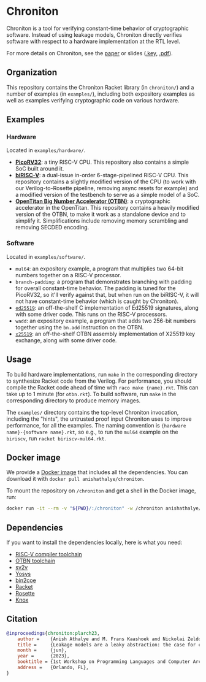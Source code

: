 # Chroniton

Chroniton is a tool for verifying constant-time behavior of cryptographic software. Instead of using leakage models, Chroniton directly verifies software with respect to a hardware implementation at the RTL level.

For more details on Chroniton, see the [paper]() or slides ([.key](https://anish.io/files/chroniton:plarch23-slides.key), [.pdf](https://anish.io/files/chroniton:plarch23-slides.pdf)).

## Organization

This repository contains the Chroniton Racket library (in `chroniton/`) and a number of examples (in `examples/`), including both expository examples as well as examples verifying cryptographic code on various hardware.

## Examples

### Hardware

Located in `examples/hardware/`.

- [**PicoRV32**](https://github.com/YosysHQ/picorv32/commit/f00a88c36eaab478b64ee27d8162e421049bcc66): a tiny RISC-V CPU. This repository also contains a simple SoC built around it.
- [**biRISC-V**](https://github.com/ultraembedded/biriscv/commit/6af9c4be5a0807d368eaad5e49af52322e31d073): a dual-issue in-order 6-stage-pipelined RISC-V CPU. This repository contains a slightly modified version of the CPU (to work with our Verilog-to-Rosette pipeline, removing async resets for example) and a modified version of the testbench to serve as a simple model of a SoC.
- [**OpenTitan Big Number Accelerator (OTBN)**](https://github.com/lowRISC/opentitan/tree/e1d873a8f9fb349de8f312c9d7aae7b140c6615c/hw/ip/otbn): a cryptographic accelerator in the OpenTitan. This repository contains a heavily modified version of the OTBN, to make it work as a standalone device and to simplify it. Simplifications include removing memory scrambling and removing SECDED encoding.

### Software

Located in `examples/software/`.

- `mul64`: an expository example, a program that multiplies two 64-bit numbers together on a RISC-V processor.
- `branch-padding`: a program that demonstrates branching with padding for overall constant-time behavior. The padding is tuned for the PicoRV32, so it'll verify against that, but when run on the biRISC-V, it will not have constant-time behavior (which is caught by Chroniton).
- [`ed25519`](https://github.com/orlp/ed25519/commit/b1f19fab4aebe607805620d25a5e42566ce46a0e): an off-the-shelf C implementation of Ed25519 signatures, along with some driver code. This runs on the RISC-V processors.
- `wadd`: an expository example, a program that adds two 256-bit numbers together using the `bn.add` instruction on the OTBN.
- [`x25519`](https://github.com/lowRISC/opentitan/blob/e1d873a8f9fb349de8f312c9d7aae7b140c6615c/sw/otbn/crypto/x25519.s): an off-the-shelf OTBN assembly implementation of X25519 key exchange, along with some driver code.

## Usage

To build hardware implementations, run `make` in the corresponding directory to synthesize Racket code from the Verilog. For performance, you should compile the Racket code ahead of time with `raco make {name}.rkt`. This can take up to 1 minute (for `otbn.rkt`). To build software, run `make` in the corresponding directory to produce memory images.

The `examples/` directory contains the top-level Chroniton invocation, including the "hints", the untrusted proof input Chroniton uses to improve performance, for all the examples. The naming convention is `{hardware name}-{software name}.rkt`, so e.g., to run the `mul64` example on the `biriscv`, run `racket biriscv-mul64.rkt`.

## Docker image

We provide a [Docker
image](https://hub.docker.com/repository/docker/anishathalye/chroniton) that
includes all the dependencies. You can download it with `docker pull
anishathalye/chroniton`.

To mount the repository on `/chroniton` and get a shell in the Docker image,
run:

```bash
docker run -it --rm -v "${PWD}/:/chroniton" -w /chroniton anishathalye/chroniton
```

## Dependencies

If you want to install the dependencies locally, here is what you need:

- [RISC-V compiler toolchain](https://github.com/riscv/riscv-gnu-toolchain)
- [OTBN toolchain](https://github.com/lowRISC/opentitan/tree/master/hw/ip/otbn/util)
- [sv2v](https://github.com/zachjs/sv2v)
- [Yosys](https://github.com/YosysHQ/yosys)
- [bin2coe](https://github.com/anishathalye/bin2coe)
- [Racket](https://racket-lang.org/)
- [Rosette](https://github.com/emina/rosette)
- [Knox](https://github.com/anishathalye/knox)

## Citation

```bibtex
@inproceedings{chroniton:plarch23,
    author =    {Anish Athalye and M. Frans Kaashoek and Nickolai Zeldovich and Joseph Tassarotti},
    title =     {Leakage models are a leaky abstraction: the case for cycle-level verification of constant-time cryptography},
    month =     {jun},
    year =      {2023},
    booktitle = {1st Workshop on Programming Languages and Computer Architecture~(PLARCH)},
    address =   {Orlando, FL},
}
```
